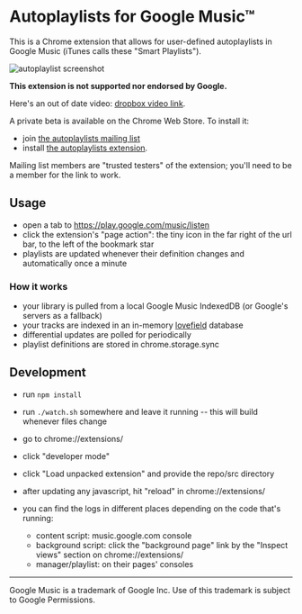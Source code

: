 # Autoplaylists for Google Music™

This is a Chrome extension that allows for user-defined autoplaylists in Google Music (iTunes calls these "Smart Playlists").

![autoplaylist screenshot](http://i.imgur.com/sHuKvk7.png?1)

**This extension is not supported nor endorsed by Google.**

Here's an out of date video: [dropbox video link](https://www.dropbox.com/s/jff4yd7zepvfrdg/google%20music%20autoplaylists.mov?dl=0).

A private beta is available on the Chrome Web Store.
To install it:
* join [the autoplaylists mailing list](https://groups.google.com/forum/#!forum/autoplaylists-for-google-music)
* install [the autoplaylists extension](https://chrome.google.com/webstore/detail/autoplaylists-for-google/blbompphddfibggfmmfcgjjoadebinem).
 
Mailing list members are "trusted testers" of the extension; you'll need to be a member for the link to work.

## Usage

* open a tab to https://play.google.com/music/listen
* click the extension's "page action": the tiny icon in the far right of the url bar, to the left of the bookmark star
* playlists are updated whenever their definition changes and automatically once a minute

### How it works
* your library is pulled from a local Google Music IndexedDB (or Google's servers as a fallback)
* your tracks are indexed in an in-memory [lovefield](https://github.com/google/lovefield) database
* differential updates are polled for periodically
* playlist definitions are stored in chrome.storage.sync

## Development
* run `npm install`
* run `./watch.sh` somewhere and leave it running -- this will build whenever files change
* go to chrome://extensions/
* click "developer mode"
* click "Load unpacked extension" and provide the repo/src directory
* after updating any javascript, hit "reload" in chrome://extensions/
* you can find the logs in different places depending on the code that's running:

    * content script: music.google.com console
    * background script: click the "background page" link by the "Inspect views" section on chrome://extensions/
    * manager/playlist: on their pages' consoles

---
Google Music is a trademark of Google Inc. Use of this trademark is subject to Google Permissions.
